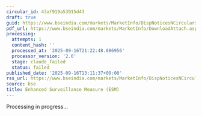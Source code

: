 ```yaml
---
circular_id: 43af919a53915d43
draft: true
guid: https://www.bseindia.com/markets/MarketInfo/DispNoticesNCirculars.aspx?Noticeid={3853A4D1-A5C4-4C88-BAAB-F4C4167885C7}&noticeno=20250916-68&dt=09/16/2025&icount=68&totcount=79&flag=0
pdf_url: https://www.bseindia.com/markets/MarketInfo/DownloadAttach.aspx?id=20250916-68&attachedId=da9b5eed-8c05-4da8-9cc2-3017008d2d15
processing:
  attempts: 1
  content_hash: ''
  processed_at: '2025-09-16T21:22:48.086956'
  processor_version: '2.0'
  stage: claude_failed
  status: failed
published_date: '2025-09-16T13:11:37+00:00'
rss_url: https://www.bseindia.com/markets/MarketInfo/DispNoticesNCirculars.aspx?Noticeid={3853A4D1-A5C4-4C88-BAAB-F4C4167885C7}&noticeno=20250916-68&dt=09/16/2025&icount=68&totcount=79&flag=0
source: bse
title: Enhanced Surveillance Measure (ESM)
---
```


Processing in progress...